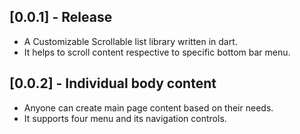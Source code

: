 ## [0.0.1] -  Release

* A Customizable Scrollable list library written in dart.
* It helps to scroll content respective to specific bottom bar menu.

## [0.0.2] - Individual body content

* Anyone can create main page content based on their needs.
* It supports four menu and its navigation controls.